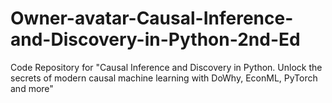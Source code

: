 # Owner-avatar-Causal-Inference-and-Discovery-in-Python-2nd-Ed
Code Repository for "Causal Inference and Discovery in Python. Unlock the secrets of modern causal machine learning with DoWhy, EconML, PyTorch and more"
